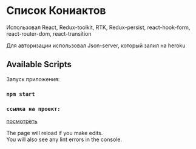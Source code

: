 # Список Кониактов 

Использовал React, Redux-toolkit, RTK, Redux-persist, react-hook-form,
react-router-dom, react-transition

Для авторизации использовал Json-server, который залил на heroku

## Available Scripts

Запуск приложения:

### `npm start`

### `ссылка на проект:`
[посмотреть](https://personal-area-red.vercel.app/)

The page will reload if you make edits.\
You will also see any lint errors in the console.
